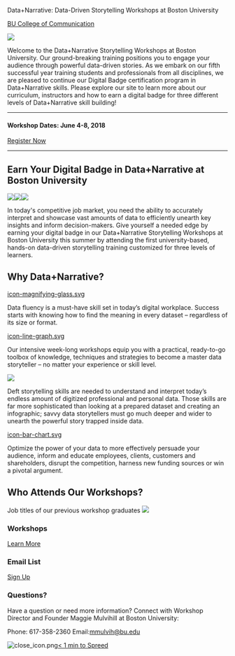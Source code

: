 Data+Narrative: Data-Driven Storytelling Workshops at Boston University

 [BU College of Communication](http://www.bu.edu/com/)

![](../_resources/a6c5ca0d3d277924725d2022d6e3fc21.png)

Welcome to the Data+Narrative Storytelling Workshops at Boston University. Our ground-breaking training positions you to engage your audience through powerful data-driven stories. As we embark on our fifth successful year training students and professionals from all disciplines, we are pleased to continue our Digital Badge certification program in Data+Narrative skills. Please explore our site to learn more about our curriculum, instructors and how to earn a digital badge for three different levels of Data+Narrative skill building!

* * *

#### Workshop Dates: June 4-8, 2018

[Register Now](https://www.bu.edu/com/data-narrative/registration.html)

* * *

## Earn Your Digital Badge in Data+Narrative at Boston University

![](../_resources/a95a9c3a37e332ad93c32654b53c6e9a.png)![](../_resources/e0b09a3ab2ce1a05a06b043cc4bccb01.png)![](../_resources/c6da5c705fd3e6acf31ed3e65218f2b9.png)

In today's competitive job market, you need the ability to accurately interpret and showcase vast amounts of data to efficiently unearth key insights and inform decision-makers. Give yourself a needed edge by earning your digital badge in our Data+Narrative Storytelling Workshops at Boston University this summer by attending the first university-based, hands-on data-driven storytelling training customized for three levels of learners.

## Why Data+Narrative?

[icon-magnifying-glass.svg](../_resources/6e9aefbc3edaa75e84b30949366d94ba.bin)

Data fluency is a must-have skill set in today’s digital workplace. Success starts with knowing how to find the meaning in every dataset – regardless of its size or format.

[icon-line-graph.svg](../_resources/b15795962aa49d046a3180d48cdc4efc.bin)

Our intensive week-long workshops equip you with a practical, ready-to-go toolbox of knowledge, techniques and strategies to become a master data storyteller – no matter your experience or skill level.

![](../_resources/f21389d2a82e8121701b1c645823fd38.png)

Deft storytelling skills are needed to understand and interpret today’s endless amount of digitized professional and personal data. Those skills are far more sophisticated than looking at a prepared dataset and creating an infographic; savvy data storytellers must go much deeper and wider to unearth the powerful story trapped inside data.

[icon-bar-chart.svg](../_resources/e35e823bf567fed8282c50a7a86bfadd.bin)

Optimize the power of your data to more effectively persuade your audience, inform and educate employees, clients, customers and shareholders, disrupt the competition, harness new funding sources or win a pivotal argument.

## Who Attends Our Workshops?

Job titles of our previous workshop graduates
![](../_resources/9173e1f01081da89cfca84b907743c5e.png)

### Workshops

[Learn More](http://www.bu.edu/com/data-narrative/workshops.html)

### Email List

[Sign Up](http://www.bu.edu/com/data-narrative/signup.html)

### Questions?

Have a question or need more information? Connect with Workshop Director and Founder Maggie Mulvihill at Boston University:

Phone: 617-358-2360
Email:[mmulvih@bu.edu](http://www.bu.edu/com/data-narrative/mmulvih@bu.edu)

![close_icon.png](../_resources/84fc025b2e6ece6f37cfbf5a8c7b496d.png)[< 1 min to Spreed]()